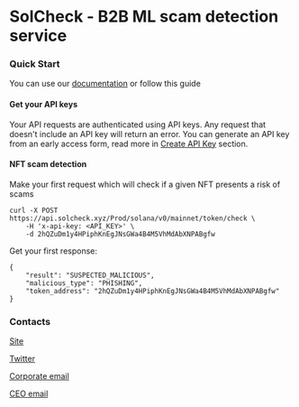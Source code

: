 # SolCheck - B2B ML scam detection service

### Quick Start
You can use our [documentation](https://solcheck.gitbook.io/docs-of-solcheck/) or follow this guide 

#### Get your API keys
Your API requests are authenticated using API keys. Any request that doesn't include an API key will return an error.
You can generate an API key from an early access form, read more in [Create API Key](https://solcheck.gitbook.io/docs-of-solcheck/api-overview/create-api-key) section.

#### NFT scam detection
Make your first request which will check if a given NFT presents a risk of scams
```
curl -X POST https://api.solcheck.xyz/Prod/solana/v0/mainnet/token/check \
    -H 'x-api-key: <API_KEY>' \
    -d 2hQZuDm1y4HPiphKnEgJNsGWa4B4M5VhMdAbXNPABgfw
```
Get your first response: 
```
{
    "result": "SUSPECTED_MALICIOUS", 
    "malicious_type": "PHISHING",
    "token_address": "2hQZuDm1y4HPiphKnEgJNsGWa4B4M5VhMdAbXNPABgfw"
}
```

### Contacts

[Site](https://app.solcheck.xyz)

[Twitter](https://twitter.com/SolanaCheck)

[Corporate email](mailto:solanacheck@gmail.com)

[CEO email](mailto:vadimlarintech@gmail.com)
